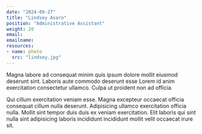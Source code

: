 ```yaml
---
date: "2024-09-27"
title: "Lindsey Asaro"
position: "Administrative Assistant"
weight: 20
email: 
emailname: 
resources:
- name: photo
  src: "lindsey.jpg"
---
```


Magna labore ad consequat minim quis ipsum dolore mollit eiusmod deserunt sint. Laboris aute commodo deserunt esse Lorem id anim exercitation consectetur ullamco. Culpa ut proident non ad officia.

Qui cillum exercitation veniam esse. Magna excepteur occaecat officia consequat cillum nulla deserunt. Adipisicing ullamco exercitation officia nulla. Mollit sint tempor duis duis ex veniam exercitation. Elit laboris qui sint nulla sint adipisicing laboris incididunt incididunt mollit velit occaecat irure sit.
